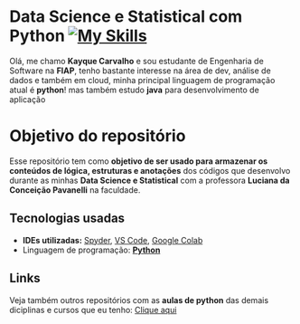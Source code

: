 # Data Science e Statistical com Python [![My Skills](https://skillicons.dev/icons?i=py)](https://www.python.org/)

Olá, me chamo **Kayque Carvalho** e sou estudante de Engenharia de Software na **FIAP**, tenho bastante interesse na área de dev, análise de dados e também em cloud, minha principal linguagem de programação atual é **python**! mas também estudo **java** para desenvolvimento de aplicação 

# Objetivo do repositório

Esse repositório tem como **objetivo de ser usado para armazenar os conteúdos de lógica, estruturas e anotações** dos códigos que desenvolvo durante as minhas **Data Science e Statistical** com a professora **Luciana da Conceição Pavanelli** na faculdade.

## Tecnologias usadas

- **IDEs utilizadas:** [Spyder](https://www.spyder-ide.org/), [VS Code](https://code.visualstudio.com/), [Google Colab](https://colab.google/)
- Linguagem de programação: **[Python](https://www.python.org/)** 

## Links
Veja também outros repositórios com as **aulas de python** das demais diciplinas e cursos que eu tenho: [Clique aqui](https://github.com/stars/Kay-Carv/lists/aula-de-python) 
